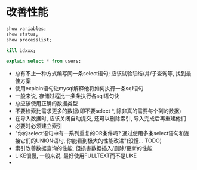 # 改善性能

```sql
show variables;
show status;
show processlist;

kill idxxx;

explain select * from users;
```

+ 总有不止一种方式编写同一条select语句; 应该试验联结/并/子查询等, 找到最佳方案
+ 使用explain语句让mysql解释他将如何执行一条sql语句
+ 一般来说, 存储过程比一条条执行各sql语句快
+ 总应该使用正确的数据类型
+ 不要检索比需求更多的数据(即不要select \*, 除非真的需要每个列的数据)
+ 在导入数据时, 应该关闭自动提交, 还可以删除索引, 导入完成后再重建他们
+ 必要时必须建立索引
+ "你的select语句中有一系列重复的OR条件吗? 通过使用多条select语句和连接它们的UNION语句, 你能看到极大的性能改进"(没懂... TODO)
+ 索引改善数据查询的性能, 但损害数据插入/删除/更新的性能
+ LIKE很慢, 一般来说, 最好使用FULLTEXT而不是LIKE
+ 

